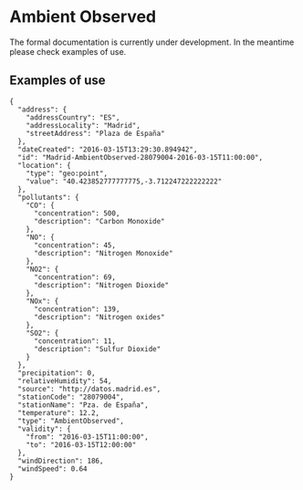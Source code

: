 # Ambient Observed

The formal documentation is currently under development. In the meantime please check examples of use. 

## Examples of use

    {
      "address": {
        "addressCountry": "ES",
        "addressLocality": "Madrid",
        "streetAddress": "Plaza de España"
      },
      "dateCreated": "2016-03-15T13:29:30.894942",
      "id": "Madrid-AmbientObserved-28079004-2016-03-15T11:00:00",
      "location": {
        "type": "geo:point",
        "value": "40.423852777777775,-3.712247222222222"
      },
      "pollutants": {
        "CO": {
          "concentration": 500,
          "description": "Carbon Monoxide"
        },
        "NO": {
          "concentration": 45,
          "description": "Nitrogen Monoxide"
        },
        "NO2": {
          "concentration": 69,
          "description": "Nitrogen Dioxide"
        },
        "NOx": {
          "concentration": 139,
          "description": "Nitrogen oxides"
        },
        "SO2": {
          "concentration": 11,
          "description": "Sulfur Dioxide"
        }
      },
      "precipitation": 0,
      "relativeHumidity": 54,
      "source": "http://datos.madrid.es",
      "stationCode": "28079004",
      "stationName": "Pza. de España",
      "temperature": 12.2,
      "type": "AmbientObserved",
      "validity": {
        "from": "2016-03-15T11:00:00",
        "to": "2016-03-15T12:00:00"
      },
      "windDirection": 186,
      "windSpeed": 0.64
    }